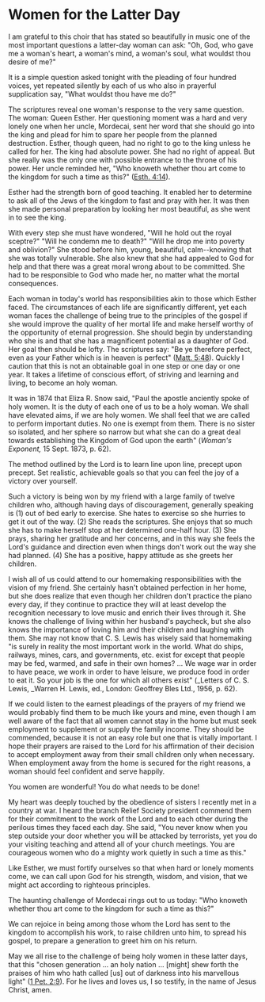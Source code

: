 # Women for the Latter Day

I am grateful to this choir that has stated so beautifully in music one of the
most important questions a latter-day woman can ask: "Oh, God, who gave me a
woman's heart, a woman's mind, a woman's soul, what wouldst thou desire of
me?"

It is a simple question asked tonight with the pleading of four hundred
voices, yet repeated silently by each of us who also in prayerful supplication
say, "What wouldst thou have me do?"

The scriptures reveal one woman's response to the very same question. The
woman: Queen Esther. Her questioning moment was a hard and very lonely one
when her uncle, Mordecai, sent her word that she should go into the king and
plead for him to spare her people from the planned destruction. Esther, though
queen, had no right to go to the king unless he called for her. The king had
absolute power. She had no right of appeal. But she really was the only one
with possible entrance to the throne of his power. Her uncle reminded her,
"Who knoweth whether thou art come to the kingdom for such a time as this?"
([Esth. 4:14](https://www.lds.org/scriptures/ot/esth/4.14?lang=eng#13)).

Esther had the strength born of good teaching. It enabled her to determine to
ask all of the Jews of the kingdom to fast and pray with her. It was then she
made personal preparation by looking her most beautiful, as she went in to see
the king.

With every step she must have wondered, "Will he hold out the royal sceptre?"
"Will he condemn me to death?" "Will he drop me into poverty and oblivion?"
She stood before him, young, beautiful, calm--knowing that she was totally
vulnerable. She also knew that she had appealed to God for help and that there
was a great moral wrong about to be committed. She had to be responsible to
God who made her, no matter what the mortal consequences.

Each woman in today's world has responsibilities akin to those which Esther
faced. The circumstances of each life are significantly different, yet each
woman faces the challenge of being true to the principles of the gospel if she
would improve the quality of her mortal life and make herself worthy of the
opportunity of eternal progression. She should begin by understanding who she
is and that she has a magnificent potential as a daughter of God. Her goal
then should be lofty. The scriptures say: "Be ye therefore perfect, even as
your Father which is in heaven is perfect" ([Matt.
5:48](https://www.lds.org/scriptures/nt/matt/5.48?lang=eng#47)). Quickly I
caution that this is not an obtainable goal in one step or one day or one
year. It takes a lifetime of conscious effort, of striving and learning and
living, to become an holy woman.

It was in 1874 that Eliza R. Snow said, "Paul the apostle anciently spoke of
holy women. It is the duty of each one of us to be a holy woman. We shall have
elevated aims, if we are holy women. We shall feel that we are called to
perform important duties. No one is exempt from them. There is no sister so
isolated, and her sphere so narrow but what she can do a great deal towards
establishing the Kingdom of God upon the earth" (_Woman's Exponent,_ 15 Sept.
1873, p. 62).

The method outlined by the Lord is to learn line upon line, precept upon
precept. Set realistic, achievable goals so that you can feel the joy of a
victory over yourself.

Such a victory is being won by my friend with a large family of twelve
children who, although having days of discouragement, generally speaking is
(1) out of bed early to exercise. She hates to exercise so she hurries to get
it out of the way. (2) She reads the scriptures. She enjoys that so much she
has to make herself stop at her determined one-half hour. (3) She prays,
sharing her gratitude and her concerns, and in this way she feels the Lord's
guidance and direction even when things don't work out the way she had
planned. (4) She has a positive, happy attitude as she greets her children.

I wish all of us could attend to our homemaking responsibilities with the
vision of my friend. She certainly hasn't obtained perfection in her home, but
she does realize that even though her children don't practice the piano every
day, if they continue to practice they will at least develop the recognition
necessary to love music and enrich their lives through it. She knows the
challenge of living within her husband's paycheck, but she also knows the
importance of loving him and their children and laughing with them. She may
not know that C. S. Lewis has wisely said that homemaking "is surely in
reality the most important work in the world. What do ships, railways, mines,
cars, and governments, etc. exist for except that people may be fed, warmed,
and safe in their own homes? ... We wage war in order to have peace, we work in
order to have leisure, we produce food in order to eat it. So your job is the
one for which all others exist" (_Letters of C. S. Lewis, _Warren H. Lewis,
ed., London: Geoffrey Bles Ltd., 1956, p. 62).

If we could listen to the earnest pleadings of the prayers of my friend we
would probably find them to be much like yours and mine, even though I am well
aware of the fact that all women cannot stay in the home but must seek
employment to supplement or supply the family income. They should be
commended, because it is not an easy role but one that is vitally important. I
hope their prayers are raised to the Lord for his affirmation of their
decision to accept employment away from their small children only when
necessary. When employment away from the home is secured for the right
reasons, a woman should feel confident and serve happily.

You women are wonderful! You do what needs to be done!

My heart was deeply touched by the obedience of sisters I recently met in a
country at war. I heard the branch Relief Society president commend them for
their commitment to the work of the Lord and to each other during the perilous
times they faced each day. She said, "You never know when you step outside
your door whether you will be attacked by terrorists, yet you do your visiting
teaching and attend all of your church meetings. You are courageous women who
do a mighty work quietly in such a time as this."

Like Esther, we must fortify ourselves so that when hard or lonely moments
come, we can call upon God for his strength, wisdom, and vision, that we might
act according to righteous principles.

The haunting challenge of Mordecai rings out to us today: "Who knoweth whether
thou art come to the kingdom for such a time as this?"

We can rejoice in being among those whom the Lord has sent to the kingdom to
accomplish his work, to raise children unto him, to spread his gospel, to
prepare a generation to greet him on his return.

May we all rise to the challenge of being holy women in these latter days,
that this "chosen generation ... an holy nation ... [might] shew forth the praises
of him who hath called [us] out of darkness into his marvellous light" ([1
Pet. 2:9](https://www.lds.org/scriptures/nt/1-pet/2.9?lang=eng#8)). For he
lives and loves us, I so testify, in the name of Jesus Christ, amen.

